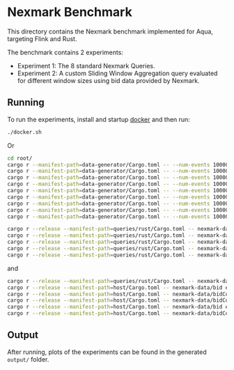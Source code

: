 # Nexmark Benchmark

This directory contains the Nexmark benchmark implemented for Aqua, targeting Flink and Rust.

The benchmark contains 2 experiments:

* Experiment 1: The 8 standard Nexmark Queries.
* Experiment 2: A custom Sliding Window Aggregation query evaluated for different window sizes using bid data provided by Nexmark.

## Running

To run the experiments, install and startup [docker](https://docs.docker.com/) and then run:

```bash
./docker.sh
```

Or

```bash
cd root/
cargo r --manifest-path=data-generator/Cargo.toml -- --num-events 1000000 --bids --dir nexmark-data/bid
cargo r --manifest-path=data-generator/Cargo.toml -- --num-events 1000000 --auctions --persons --dir nexmark-data/auctionPerson
cargo r --manifest-path=data-generator/Cargo.toml -- --num-events 1000000 --auctions --bids --dir nexmark-data/auctionBid
cargo r --manifest-path=data-generator/Cargo.toml -- --num-events 1000000 --bids --components --dir nexmark-data/bidComponent
cargo r --manifest-path=data-generator/Cargo.toml -- --num-events 1000000 --bids --components --pkg-name pkg:component/nexmark --name qs --dir nexmark-data/bidComponent
cargo r --manifest-path=data-generator/Cargo.toml -- --num-events 1000000 --bids --components --pkg-name pkg:component/nexmark --name qs-g --dir nexmark-data/bidComponent
cargo r --manifest-path=data-generator/Cargo.toml -- --num-events 1000000 --bids --components --pkg-name pkg:component/nexmark --name e1 --each 100 --dir nexmark-data/bidComponent100
cargo r --manifest-path=data-generator/Cargo.toml -- --num-events 1000000 --bids --components --pkg-name pkg:component/nexmark --name e1 --each 100 --dir nexmark-data/bidComponent100_usedonly
cargo r --manifest-path=data-generator/Cargo.toml -- --num-events 1000000 --bids --components --pkg-name pkg:component/nexmark --name e1 --each 100 --dir nexmark-data/bidComponent100_usedonly_opt
```

```bash
cargo r --release --manifest-path=queries/rust/Cargo.toml -- nexmark-data/bid io
cargo r --release --manifest-path=queries/rust/Cargo.toml -- nexmark-data/bidComponentG io-with-map
cargo r --release --manifest-path=queries/rust/Cargo.toml -- nexmark-data/bidComponentG io-datas
cargo r --release --manifest-path=queries/rust/Cargo.toml -- nexmark-data/bidComponentG io-components
cargo r --release --manifest-path=queries/rust/Cargo.toml -- nexmark-data/bidComponentG switch-component
```

and

```bash
cargo r --release --manifest-path=queries/rust/Cargo.toml -- nexmark-data/bid q1-wasm
cargo r --release --manifest-path=host/Cargo.toml -- nexmark-data/bid e1 10 5 ./host/
cargo r --release --manifest-path=host/Cargo.toml -- nexmark-data/bidComponent100 e2 10 5 ./host/
cargo r --release --manifest-path=host/Cargo.toml -- nexmark-data/bidComponent10000 e2 10 5 ./host/
cargo r --release --manifest-path=host/Cargo.toml -- nexmark-data/bid e3 10 5 ./host/
cargo r --release --manifest-path=host/Cargo.toml -- nexmark-data/bidComponent100 e4 10 5 ./host/
```

## Output

After running, plots of the experiments can be found in the generated `output/` folder.
